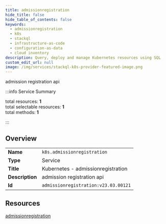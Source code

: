 ```yaml
---
title: admissionregistration
hide_title: false
hide_table_of_contents: false
keywords:
  - admissionregistration
  - k8s
  - stackql
  - infrastructure-as-code
  - configuration-as-data
  - cloud inventory
description: Query, deploy and manage Kubernetes resources using SQL
custom_edit_url: null
image: /img/services/stackql-k8s-provider-featured-image.png
---
```


admission registration api  
    
:::info Service Summary

<div class="row">
<div class="providerDocColumn">
<span>total resources:&nbsp;<b>1</b></span><br />
<span>total selectable resources:&nbsp;<b>1</b></span><br />
<span>total methods:&nbsp;<b>1</b></span><br />
</div>
</div>

:::

## Overview
<table><tbody>
<tr><td><b>Name</b></td><td><code>k8s.admissionregistration</code></td></tr>
<tr><td><b>Type</b></td><td>Service</td></tr>
<tr><td><b>Title</b></td><td>Kubernetes - admissionregistration</td></tr>
<tr><td><b>Description</b></td><td>admission registration api</td></tr>
<tr><td><b>Id</b></td><td><code>admissionregistration:v23.03.00121</code></td></tr>
</tbody></table>

## Resources
<div class="row">
<div class="providerDocColumn">
<a href="/services/admissionregistration/admissionregistration/">admissionregistration</a><br />
</div>
<div class="providerDocColumn">
</div>
</div>
